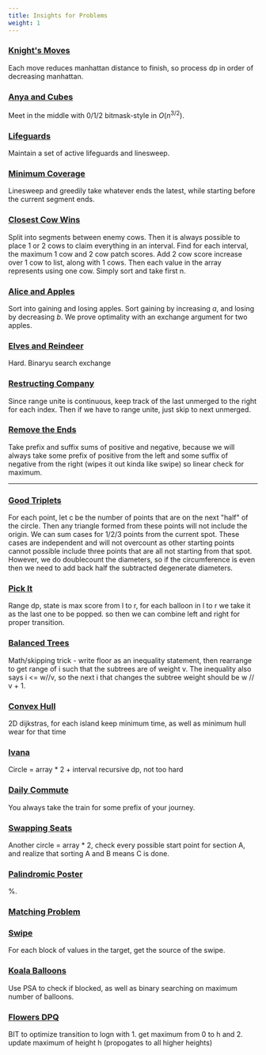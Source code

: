 ```yaml
---
title: Insights for Problems
weight: 1
---
```


### [Knight's Moves](https://codeforces.com/group/jtU6D2hVEi/contest/533280/problem/F)

Each move reduces manhattan distance to finish, so process dp in order of decreasing manhattan.

### [Anya and Cubes](https://codeforces.com/group/jtU6D2hVEi/contest/533251/problem/H)

Meet in the middle with 0/1/2 bitmask-style in $O(n^{3/2})$.

### [Lifeguards](https://codeforces.com/group/jtU6D2hVEi/contest/533251/problem/P)

Maintain a set of active lifeguards and linesweep.

### [Minimum Coverage](https://codeforces.com/group/jtU6D2hVEi/contest/533248/problem/G)

Linesweep and greedily take whatever ends the latest, while starting before the current segment ends.

### [Closest Cow Wins](https://codeforces.com/group/jtU6D2hVEi/contest/533249/problem/F)

Split into segments between enemy cows. Then it is always possible to place 1 or 2 cows to claim everything in an interval. Find for each interval, the maximum 1 cow and 2 cow patch scores. Add 2 cow score increase over 1 cow to list, along with 1 cows. Then each value in the array represents using one cow. Simply sort and take first n.

### [Alice and Apples](https://codeforces.com/group/jtU6D2hVEi/contest/533371/problem/G)

Sort into gaining and losing apples. Sort gaining by increasing $a$, and losing by decreasing $b$. We prove optimality with an exchange argument for two apples.

### [Elves and Reindeer](https://codeforces.com/group/jtU6D2hVEi/contest/533249/problem/G)

Hard. Binaryu search exchange 

### [Restructing Company](https://codeforces.com/group/jtU6D2hVEi/contest/533282/problem/G)

Since range unite is continuous, keep track of the last unmerged to the right for each index. Then if we have to range unite, just skip to next unmerged.

### [Remove the Ends](https://codeforces.com/contest/2064/problem/C)

Take prefix and suffix sums of positive and negative, because we will always take some prefix of positive from the left and some suffix of negative from the right (wipes it out kinda like swipe) so linear check for maximum.




---



### [Good Triplets](https://dmoj.ca/problem/ccc22s4)  

For each point, let c be the number of points that are on the next "half" of the circle. Then any triangle formed from these points will not include the origin. We can sum cases for 1/2/3 points from the current spot. These cases are independent and will not overcount as other starting points cannot possible include three points that are all not starting from that spot. However, we do doublecount the diameters, so if the circumference is even then we need to add back half the subtracted degenerate diameters.

### [Pick It](https://dmoj.ca/problem/pickit)  

Range dp, state is max score from l to r, for each balloon in l to r we take it as the last one to be popped. so then we can combine left and right for proper transition.

### [Balanced Trees](https://dmoj.ca/problem/ccc18s4) 

Math/skipping trick - write floor as an inequality statement, then rearrange to get range of i such that the subtrees are of weight v. The inequality also says i <= w//v, so the next i that changes the subtree weight should be w // v + 1.

### [Convex Hull](https://dmoj.ca/problem/ccc15s4)  

2D dijkstras, for each island keep minimum time, as well as minimum hull wear for that time

### [Ivana](https://dmoj.ca/problem/coci06c5p5)  

Circle = array * 2 + interval recursive dp, not too hard

### [Daily Commute](https://dmoj.ca/problem/ccc21s4)  

You always take the train for some prefix of your journey.

### [Swapping Seats](https://dmoj.ca/problem/ccc20s4)  

Another circle = array * 2, check every possible start point for section A, and realize that sorting A and B means C is done.

### [Palindromic Poster](https://dmoj.ca/problem/ccc23s3)  

%.

### [Matching Problem](https://dmoj.ca/problem/hkccc15s2)  

### [Swipe](https://dmoj.ca/problem/ccc24s3)

For each block of values in the target, get the source of the swipe.

### [Koala Balloons](https://dmoj.ca/problem/aac2p3)

Use PSA to check if blocked, as well as binary searching on maximum number of balloons.

### [Flowers DPQ](https://dmoj.ca/problem/dpq)

BIT to optimize transition to logn with 1. get maximum from 0 to h and 2. update maximum of height h (propogates to all higher heights)


